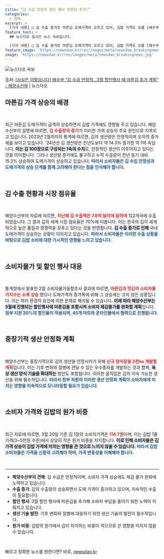 ```yaml
---
title: “김 수급 안정적 할인 행사 마른김 추가!”
categories:
  - 경제
excerpt: >
  [기사 내용] □ 김 수출 증가로 마른김 도매가격이 오르고 있어, 김밥 가격도 오름 [해수부 설명] □ 김은…
feature_text: >
  ## 뉴스다오 실시간 뉴스 속보입니다.

  [기사 내용] □ 김 수출 증가로 마른김 도매가격이 오르고 있어, 김밥 가격도 오름 [해수부 설명] □ 김은…
feature_image: 'https://newsdao.kr/res/images/meta/newsdao_breakingnews.jpg'
image: 'https://newsdao.kr/res/images/meta/newsdao_breakingnews.jpg'
---
```


![뉴스다오 속보](https://newsdao.kr/res/images/meta/newsdao_breakingnews.jpg)

<p>출처: <a href="https://newsdao.kr/3399" rel="dofollow">[사실은 이렇습니다] 해수부 “김 수급 안정적…3월 할인행사 때 마른김 추가 계획” - 해양수산부</a> | 뉴스다오</p>

<h2 data-ke-size="size26">마른김 가격 상승의 배경</h2>

<p data-ke-size="size16">&nbsp;</p>  
최근 마른김 도매가격이 급격히 상승하면서 김밥 가격에도 영향을 주고 있습니다. 해양수산부의 설명에 따르면, <b><span style="color: #ee2323;">김 수출량의 증가</span></b>가 이러한 가격 상승의 주요 원인으로 지목되고 있습니다. 2023년 2월까지의 통계에 따르면, 김의 생산량은 안정적이며 오히려 증가세를 보이고 있습니다. '24년산 김 생산량은 전년도보다 약 14.3% 증가한 약 1억 속입니다. <b><span style="background-color: #21538527;">이는 김 100장으로 구성되는 1속의 수치</span></b>로, 안정적인 생산이 이루어지고 있다는 것을 의미합니다. 그러나 생산량 증가에도 불구하고 누적 수출량이 전년 동기 대비 15.3% 상승하여 도매가격이 상승하고 있습니다. <b><span style="color: #1a5490;">따라서 소비자들은 김 수입 안정성과 도매가격의 상승 단계를 함께 고려해야 한다는 점을 인식해야 합니다.</span></b>

<p data-ke-size="size16">&nbsp;</p>  
<h2 data-ke-size="size26">김 수출 현황과 시장 점유율</h2>

<p data-ke-size="size16">&nbsp;</p>  
해양수산부의 자료에 따르면, <b><span style="color: #ee2323;">지난해 김 수출액은 7.8억 달러에 달하며</span></b> 122개국에 수출되었습니다. 그 결과 김의 세계 시장 점유율은 70%에 이릅니다. 이는 한국의 김이 세계적으로 높은 품질과 경쟁력을 갖추고 있다는 것을 반영합니다. <b><span style="background-color: #21538527;">김 수출 증가로 인해</span></b> 국내 도매가격이 상승하는 상황이 이어지고 있습니다. <b><span style="color: #1a5490;">따라서 소비자들은 이러한 수출 상황을 바탕으로 김밥 소비에 대한 가시적인 영향을 느끼고 있습니다.</span></b>

<p data-ke-size="size16">&nbsp;</p>  
<h2 data-ke-size="size26">소비자물가 및 할인 행사 대응</h2>

<p data-ke-size="size16">&nbsp;</p>  
통계청에서 발표한 2월 소비자물가동향조사 결과에 따르면, <b><span style="color: #ee2323;">마른김과 맛김의 소비자물가지수는 소폭 상승</span></b> 했으나 도매가격의 증가폭에 비해 그 상승세는 크지 않은 상황입니다. 이는 여러 환경적 요인에 의한 문제로 해석될 수 있습니다. <b><span style="background-color: #21538527;">이에 따라 해양수산부는 3월에 진행되는 할인행사에 마른김을 포함시켜 소비자 체감물가를 완화할 계획</span></b>입니다. <b><span style="color: #1a5490;">정부 지원 20%의 할인율이 적용되며, 45개 마트와 온라인몰에서 협력으로 진행됩니다.</span></b>

<p data-ke-size="size16">&nbsp;</p>  
<h2 data-ke-size="size26">중장기적 생산 안정화 계획</h2>

<p data-ke-size="size16">&nbsp;</p>  
해양수산부는 중장기적으로 김의 생산을 안정시키기 위해 <b><span style="color: #ee2323;">신규 양식장을 2천ha 개발할 계획</span></b>입니다. 이는 기후 변화와 질병에 견딜 수 있는 우수종자를 개발하는 것과 함께, <b><span style="background-color: #21538527;">육상 생산 양식 기술을 확대하는</span></b> 방안도 포함됩니다. 이러한 움직임은 김의 지속 가능한 생산을 위해 필수적입니다. <b><span style="color: #1a5490;">따라서 정부 차원의 이러한 생산 안정화 계획이 소비자에게 미치는 영향을 지속적으로 모니터링할 필요가 있습니다.</span></b>

<p data-ke-size="size16">&nbsp;</p>  
<h2 data-ke-size="size26">소비자 가격와 김밥의 원가 비중</h2>

<p data-ke-size="size16">&nbsp;</p>  
최근 자료에 따르면, 3월 20일 기준 김 1장의 소비자가격은 <b><span style="color: #ee2323;">114.7원</span></b>이며, 이는 김밥 1줄 가격(3~5천원 수준)에서 상당히 작은 원가 비중을 차지합니다. <b><span style="background-color: #21538527;">이로 인해 소비자들은 김 가격 상승이 김밥 가격에 미치는 영향을 큰 것으로 느끼지 않을 수 있습니다.</span></b> <b><span style="color: #1a5490;">따라서 김밥 소비자들은 가격을 신중히 고려해야 하며, 가격 변동성을 이해해야 합니다.</span></b>

<p data-ke-size="size16">&nbsp;</p>  
<hr>  
<ul>  
  <li><b>해양수산부의 견해</b>: 김 수급은 안정적이며, 소비자 가격 상승에도 체감 물가 완화에 노력하고 있습니다.</li>  
  <li><b>수출 증가</b>: 김의 수출량이 상승하면서 도매 가격이 증가하고 있으며, 지속적인 수출이 필요합니다.</li>  
  <li><b>할인 행사</b>: 3월 할인 행사에 마른김을 추가해 소비자 부담을 줄이기 위한 노력이 이뤄지고 있습니다.</li>  
  <li><b>생산 기술 발전</b>: 기후 변화와 질병에 대응하기 위한 생산 기술의 발전이 필수적입니다.</li>  
  <li><b>원가 비중</b>: 김밥의 원가에서 김이 차지하는 비중이 적으므로 큰 영향을 미치지 않을 수 있습니다.</li>  
</ul>  
<p data-ke-size="size16">&nbsp;</p>   

빠르고 정확한 뉴스를 원한다면? 바로, <a href="https://newsdao.kr" rel="dofollow">newsdao.kr</a>


